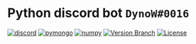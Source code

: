# Python discord bot `DynoW#0016`

[![discord](https://img.shields.io/badge/discord-v2.2.3-blue)](https://pypi.org/project/discord/)
[![pymongo](https://img.shields.io/badge/pymongo-v4.3.3-green)](https://pypi.org/project/pymongo/)
[![numpy](https://img.shields.io/badge/numpy-v1.24.3-yellow)](https://pypi.org/project/numpy/)
[![Version Branch](https://img.shields.io/badge/branch-development-9cf)](https://github.com/DynoW/DynoW-bot)
[![License](https://img.shields.io/badge/license-MIT-%23373737)](LICENSE)


